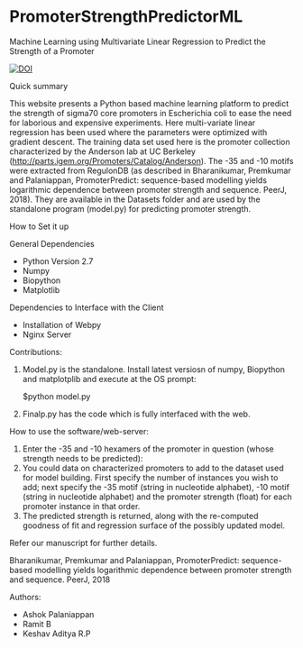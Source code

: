 # PromoterStrengthPredictorML
Machine Learning using Multivariate Linear Regression to Predict the Strength of a Promoter


[![DOI](https://zenodo.org/badge/105354787.svg)](https://zenodo.org/badge/latestdoi/105354787)


Quick summary

This website presents a Python based machine learning platform to predict the strength of sigma70 core promoters in Escherichia coli to ease the need for laborious and expensive experiments. Here multi-variate linear regression has been used where the parameters were optimized with gradient descent. The training data set used here is the promoter collection characterized by the Anderson lab at UC Berkeley (http://parts.igem.org/Promoters/Catalog/Anderson). The -35 and -10 motifs were extracted from RegulonDB (as described in Bharanikumar, Premkumar and Palaniappan, PromoterPredict: sequence-based modelling yields logarithmic dependence between promoter strength and sequence. PeerJ, 2018). They are available in the Datasets folder and are used by the standalone program (model.py) for predicting promoter strength.

How to Set it up

General Dependencies

* Python Version 2.7
* Numpy
* Biopython
* Matplotlib

Dependencies to Interface with the Client

* Installation of Webpy 
* Nginx Server

Contributions:

1. Model.py is the standalone. Install latest versiosn of numpy, Biopython and matplotplib and execute at the OS prompt:

    $python model.py

2. Finalp.py has the code which is fully interfaced with the web.

How to use the software/web-server:

1. Enter the -35 and -10 hexamers of the promoter in question (whose strength needs to be predicted):
2. You could data on characterized promoters to add to the dataset used for model building. First specify the number of instances you wish to add; next specify the -35 motif (string in nucleotide alphabet), -10 motif (string in nucleotide alphabet) and the promoter strength (float) for each promoter instance in that order.
3. The predicted strength is returned, along with the re-computed goodness of fit and regression surface of the possibly updated model.

Refer our manuscript for further details.

Bharanikumar, Premkumar and Palaniappan, PromoterPredict: sequence-based modelling yields logarithmic dependence between promoter strength and sequence. PeerJ, 2018

Authors:
 
* Ashok Palaniappan
* Ramit B
* Keshav Aditya R.P
